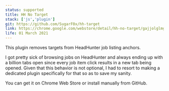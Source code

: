 ```yaml
---
status: supported
title: HH No Target
stack: ['js','plugin']
git: https://github.com/SugarF0x/hh-target
link: https://chrome.google.com/webstore/detail/hh-no-target/gajjolglmgfimniggohnmdlnennjabjj/related?hl=en&authuser=1
life: 01 March 2021
---
```

This plugin removes targets from HeadHunter job listing anchors.
<!--more-->
I got pretty sick of browsing jobs on HeadHunter and always ending up with a billion tabs open
since every job item click results in a new tab being opened. Given that this behavior is not
optional, I had to resort to making a dedicated plugin specifically for that so as to save my sanity.

You can get it on Chrome Web Store or install manually from GitHub.
